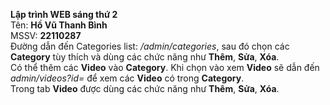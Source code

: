 **Lập trình WEB sáng thứ 2** <br>
Tên: **Hồ Vũ Thanh Bình** <br>
MSSV: **22110287** <br>
Đường dẫn đến Categories list: */admin/categories*, sau đó chọn các **Category** tùy thích và dùng các chức năng như **Thêm**, **Sửa**, **Xóa**. <br>
Có thể thêm các **Video** vào **Category**. Khi chọn vào xem **Video** sẽ dẫn đến *admin/videos?id=* để xem các **Video** có trong **Category**. <br>
Trong tab **Video** được dùng các chức năng như **Thêm**, **Sửa**, **Xóa**.
